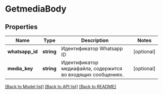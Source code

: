 # GetmediaBody

## Properties
Name | Type | Description | Notes
------------ | ------------- | ------------- | -------------
**whatsapp_id** | **string** | Идентификатор Whatsapp ID | [optional] 
**media_key** | **string** | Идентификатор медиафайла, содержится во входящих сообщениях. | [optional] 

[[Back to Model list]](../../README.md#documentation-for-models) [[Back to API list]](../../README.md#documentation-for-api-endpoints) [[Back to README]](../../README.md)

